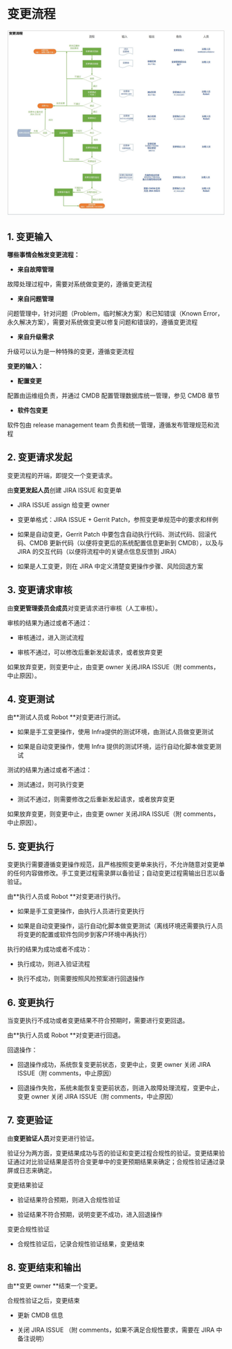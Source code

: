 # 变更流程

![](/assets/变更流程.jpg)

## 1. 变更输入

**哪些事情会触发变更流程：**

* **来自故障管理**

 故障处理过程中，需要对系统做变更的，遵循变更流程

* **来自问题管理**

 问题管理中，针对问题（Problem，临时解决方案）和已知错误（Known Error，永久解决方案），需要对系统做变更以修复问题和错误的，遵循变更流程

* **来自升级需求**

 升级可以认为是一种特殊的变更，遵循变更流程

**变更的输入：**

* **配置变更**

 配置由运维组负责，并通过 CMDB 配置管理数据库统一管理，参见 CMDB 章节

* **软件包变更**

 软件包由 release management team 负责和统一管理，遵循发布管理规范和流程

## 2. 变更请求发起

变更流程的开端，即提交一个变更请求。

由**变更发起人员**创建 JIRA ISSUE 和变更单

* JIRA ISSUE assign 给变更 owner

* 变更单格式：JIRA ISSUE + Gerrit Patch，参照变更单规范中的要求和样例

* 如果是自动变更，Gerrit Patch 中要包含自动执行代码、测试代码、回滚代码、CMDB 更新代码（以便将变更后的系统配置信息更新到 CMDB），以及与 JIRA 的交互代码（以便将流程中的关键点信息反馈到 JIRA）

* 如果是人工变更，则在 JIRA 中定义清楚变更操作步骤、风险回退方案

## 3. 变更请求审核

由**变更管理委员会成员**对变更请求进行审核（人工审核）。

审核的结果为通过或者不通过：

* 审核通过，进入测试流程

* 审核不通过，可以修改后重新发起请求，或者放弃变更

如果放弃变更，则变更中止，由变更 owner 关闭JIRA ISSUE（附 comments，中止原因）。

## 4. 变更测试

由**测试人员或 Robot **对变更进行测试。

* 如果是手工变更操作，使用 Infra提供的测试环境，由测试人员做变更测试

* 如果是自动变更操作，使用 Infra 提供的测试环境，运行自动化脚本做变更测试

测试的结果为通过或者不通过：

* 测试通过，则可执行变更

* 测试不通过，则需要修改之后重新发起请求，或者放弃变更

如果放弃变更，则变更中止，由变更 owner 关闭JIRA ISSUE（附 comments，中止原因）。

## 5. 变更执行

变更执行需要遵循变更操作规范，且严格按照变更单来执行，不允许随意对变更单的任何内容做修改。手工变更过程需录屏以备验证；自动变更过程需输出日志以备验证。

由**执行人员或 Robot **对变更进行执行。

* 如果是手工变更操作，由执行人员进行变更执行

* 如果是自动变更操作，运行自动化脚本做变更测试（离线环境还需要执行人员将变更的配置或软件包同步到客户环境中再执行）

执行的结果为成功或者不成功：

* 执行成功，则进入验证流程

* 执行不成功，则需要按照风险预案进行回退操作

## 6. 变更执行

当变更执行不成功或者变更结果不符合预期时，需要进行变更回退。

由**执行人员或 Robot **对变更进行回退。

回退操作：

* 回退操作成功，系统恢复变更前状态，变更中止，变更 owner 关闭 JIRA ISSUE（附 comments，中止原因）

* 回退操作失败，系统未能恢复变更前状态，则进入故障处理流程，变更中止，变更 owner 关闭 JIRA ISSUE（附 comments，中止原因）

## 7. 变更验证

由**变更验证人员**对变更进行验证。

验证分为两方面，变更结果成功与否的验证和变更过程合规性的验证。变更结果验证通过对比验证结果是否符合变更单中的变更预期结果来确定；合规性验证通过录屏或日志来确定。

变更结果验证

* 验证结果符合预期，则进入合规性验证

* 验证结果不符合预期，说明变更不成功，进入回退操作

变更合规性验证

* 合规性验证后，记录合规性验证结果，变更结束


## 8. 变更结束和输出

由**变更 owner **结束一个变更。

合规性验证之后，变更结束

* 更新 CMDB 信息

* 关闭 JIRA ISSUE （附 comments，如果不满足合规性要求，需要在 JIRA 中备注说明）





